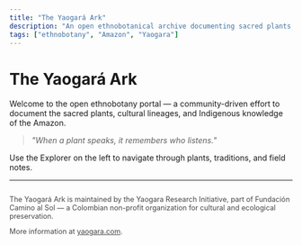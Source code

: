 ```yaml
---
title: "The Yaogará Ark"
description: "An open ethnobotanical archive documenting sacred plants, cultural lineages, and Indigenous ecological knowledge of the Amazon."
tags: ["ethnobotany", "Amazon", "Yaogara"]
---
```


# The Yaogará Ark

Welcome to the open ethnobotany portal — a community-driven effort to document the sacred plants, cultural lineages, and Indigenous knowledge of the Amazon.

> *"When a plant speaks, it remembers who listens."*

Use the Explorer on the left to navigate through plants, traditions, and field notes.

---

<footer style="margin-top:2em; font-size:0.9em; opacity:0.8;">
  <p>The Yaogará Ark is maintained by the Yaogara Research Initiative, part of Fundación Camino al Sol — a Colombian non-profit organization for cultural and ecological preservation.</p>
  <p>More information at <a href="https://yaogara.com" target="_blank" rel="noopener">yaogara.com</a>.</p>
</footer>